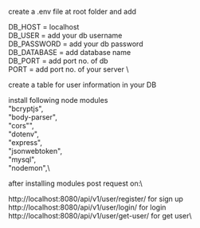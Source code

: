 create a .env file at root folder 
and add 

DB_HOST = localhost\
DB_USER = add your db username\
DB_PASSWORD = add your db password\
DB_DATABASE = add database name \
DB_PORT = add port no. of db \
PORT = add port no. of your server \


create a table for user information in your DB

install following node modules \
"bcryptjs",\
"body-parser",\
"cors"",\
"dotenv",\
"express",\
"jsonwebtoken",\
"mysql",\
"nodemon",\

after installing modules post request on:\

http://localhost:8080/api/v1/user/register/ for sign up\
http://localhost:8080/api/v1/user/login/ for login\
http://localhost:8080/api/v1/user/get-user/ for get user\
